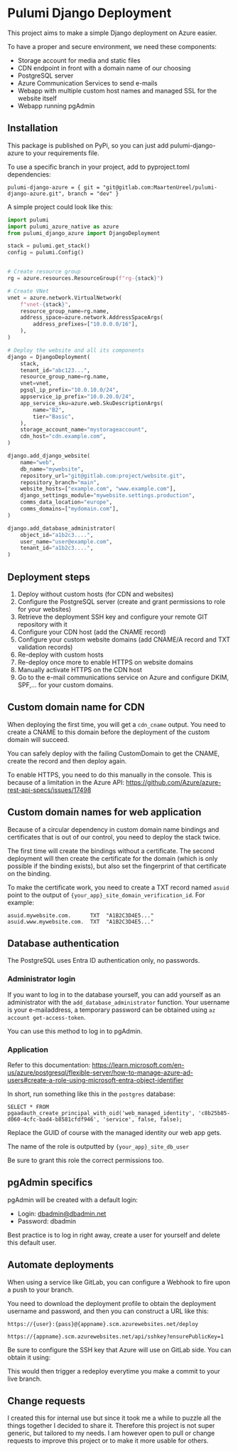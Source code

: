 # Pulumi Django Deployment

This project aims to make a simple Django deployment on Azure easier.

To have a proper and secure environment, we need these components:
* Storage account for media and static files
* CDN endpoint in front with a domain name of our choosing
* PostgreSQL server
* Azure Communication Services to send e-mails
* Webapp with multiple custom host names and managed SSL for the website itself
* Webapp running pgAdmin

## Installation
This package is published on PyPi, so you can just add pulumi-django-azure to your requirements file.

To use a specific branch in your project, add to pyproject.toml dependencies:
```
pulumi-django-azure = { git = "git@gitlab.com:MaartenUreel/pulumi-django-azure.git", branch = "dev" }
```

A simple project could look like this:
```python
import pulumi
import pulumi_azure_native as azure
from pulumi_django_azure import DjangoDeployment

stack = pulumi.get_stack()
config = pulumi.Config()


# Create resource group
rg = azure.resources.ResourceGroup(f"rg-{stack}")

# Create VNet
vnet = azure.network.VirtualNetwork(
    f"vnet-{stack}",
    resource_group_name=rg.name,
    address_space=azure.network.AddressSpaceArgs(
        address_prefixes=["10.0.0.0/16"],
    ),
)

# Deploy the website and all its components
django = DjangoDeployment(
    stack,
    tenant_id="abc123...",
    resource_group_name=rg.name,
    vnet=vnet,
    pgsql_ip_prefix="10.0.10.0/24",
    appservice_ip_prefix="10.0.20.0/24",
    app_service_sku=azure.web.SkuDescriptionArgs(
        name="B2",
        tier="Basic",
    ),
    storage_account_name="mystorageaccount",
    cdn_host="cdn.example.com",
)

django.add_django_website(
    name="web",
    db_name="mywebsite",
    repository_url="git@gitlab.com:project/website.git",
    repository_branch="main",
    website_hosts=["example.com", "www.example.com"],
    django_settings_module="mywebsite.settings.production",
    comms_data_location="europe",
    comms_domains=["mydomain.com"],
)

django.add_database_administrator(
    object_id="a1b2c3....",
    user_name="user@example.com",
    tenant_id="a1b2c3....",
)
```

## Deployment steps

1. Deploy without custom hosts (for CDN and websites)
2. Configure the PostgreSQL server (create and grant permissions to role for your websites)
3. Retrieve the deployment SSH key and configure your remote GIT repository with it
4. Configure your CDN host (add the CNAME record)
5. Configure your custom website domains (add CNAME/A record and TXT validation records)
6. Re-deploy with custom hosts
7. Re-deploy once more to enable HTTPS on website domains
8. Manually activate HTTPS on the CDN host
9. Go to the e-mail communications service on Azure and configure DKIM, SPF,... for your custom domains.

## Custom domain name for CDN
When deploying the first time, you will get a `cdn_cname` output. You need to create a CNAME to this domain before the deployment of the custom domain will succeed.

You can safely deploy with the failing CustomDomain to get the CNAME, create the record and then deploy again.

To enable HTTPS, you need to do this manually in the console. This is because of a limitation in the Azure API:
https://github.com/Azure/azure-rest-api-specs/issues/17498

## Custom domain names for web application
Because of a circular dependency in custom domain name bindings and certificates that is out of our control, you need to deploy the stack twice.

The first time will create the bindings without a certificate.
The second deployment will then create the certificate for the domain (which is only possible if the binding exists), but also set the fingerprint of that certificate on the binding.

To make the certificate work, you need to create a TXT record named `asuid` point to the output of `{your_app}_site_domain_verification_id`. For example:

```
asuid.mywebsite.com.      TXT  "A1B2C3D4E5..."
asuid.www.mywebsite.com.  TXT  "A1B2C3D4E5..."
```

## Database authentication
The PostgreSQL uses Entra ID authentication only, no passwords.

### Administrator login
If you want to log in to the database yourself, you can add yourself as an administrator with the `add_database_administrator` function.
Your username is your e-mailaddress, a temporary password can be obtained using `az account get-access-token`.

You can use this method to log in to pgAdmin.

### Application
Refer to this documentation:
https://learn.microsoft.com/en-us/azure/postgresql/flexible-server/how-to-manage-azure-ad-users#create-a-role-using-microsoft-entra-object-identifier

In short, run something like this in the `postgres` database:
```
SELECT * FROM pgaadauth_create_principal_with_oid('web_managed_identity', 'c8b25b85-d060-4cfc-bad4-b8581cfdf946', 'service', false, false);
```
Replace the GUID of course with the managed identity our web app gets.

The name of the role is outputted by `{your_app}_site_db_user`

Be sure to grant this role the correct permissions too.

## pgAdmin specifics
pgAdmin will be created with a default login:
* Login: dbadmin@dbadmin.net
* Password: dbadmin

Best practice is to log in right away, create a user for yourself and delete this default user.

## Automate deployments
When using a service like GitLab, you can configure a Webhook to fire upon a push to your branch.

You need to download the deployment profile to obtain the deployment username and password, and then you can construct a URL like this:

```
https://{user}:{pass}@{appname}.scm.azurewebsites.net/deploy

```

```
https://{appname}.scm.azurewebsites.net/api/sshkey?ensurePublicKey=1
```

Be sure to configure the SSH key that Azure will use on GitLab side. You can obtain it using:

This would then trigger a redeploy everytime you make a commit to your live branch.

## Change requests
I created this for internal use but since it took me a while to puzzle all the things together I decided to share it.
Therefore this project is not super generic, but tailored to my needs. I am however open to pull or change requests to improve this project or to make it more usable for others.
